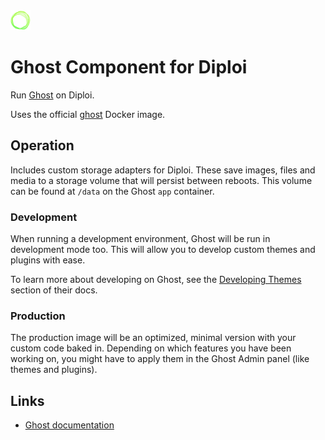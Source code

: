<img alt="icon" src=".diploi/icon.svg" width="32">

# Ghost Component for Diploi

Run [Ghost](https://ghost.org/) on Diploi.

Uses the official [ghost](https://hub.docker.com/_/ghost/) Docker image.

## Operation

Includes custom storage adapters for Diploi. These save images, files and media to a storage volume that will persist between reboots.
This volume can be found at `/data` on the Ghost `app` container.

### Development

When running a development environment, Ghost will be run in development mode too.
This will allow you to develop custom themes and plugins with ease.

To learn more about developing on Ghost, see the [Developing Themes](https://ghost.org/docs/install/local/#developing-themes) section of their docs.

### Production

The production image will be an optimized, minimal version with your custom code baked in.
Depending on which features you have been working on, you might have to apply them in the Ghost Admin panel (like themes and plugins).

## Links

- [Ghost documentation](https://ghost.org/docs/)
